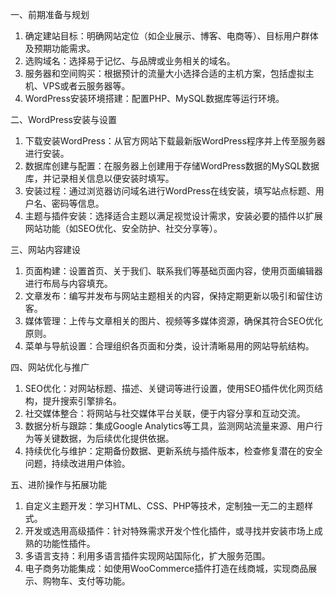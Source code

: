 一、前期准备与规划
1. 确定建站目标：明确网站定位（如企业展示、博客、电商等）、目标用户群体及预期功能需求。
2. 选购域名：选择易于记忆、与品牌或业务相关的域名。
3. 服务器和空间购买：根据预计的流量大小选择合适的主机方案，包括虚拟主机、VPS或者云服务器等。
4. WordPress安装环境搭建：配置PHP、MySQL数据库等运行环境。

二、WordPress安装与设置
1. 下载安装WordPress：从官方网站下载最新版WordPress程序并上传至服务器进行安装。
2. 数据库创建与配置：在服务器上创建用于存储WordPress数据的MySQL数据库，并记录相关信息以便安装时填写。
3. 安装过程：通过浏览器访问域名进行WordPress在线安装，填写站点标题、用户名、密码等信息。
4. 主题与插件安装：选择适合主题以满足视觉设计需求，安装必要的插件以扩展网站功能（如SEO优化、安全防护、社交分享等）。

三、网站内容建设
1. 页面构建：设置首页、关于我们、联系我们等基础页面内容，使用页面编辑器进行布局与内容填充。
2. 文章发布：编写并发布与网站主题相关的内容，保持定期更新以吸引和留住访客。
3. 媒体管理：上传与文章相关的图片、视频等多媒体资源，确保其符合SEO优化原则。
4. 菜单与导航设置：合理组织各页面和分类，设计清晰易用的网站导航结构。

四、网站优化与推广
1. SEO优化：对网站标题、描述、关键词等进行设置，使用SEO插件优化网页结构，提升搜索引擎排名。
2. 社交媒体整合：将网站与社交媒体平台关联，便于内容分享和互动交流。
3. 数据分析与跟踪：集成Google Analytics等工具，监测网站流量来源、用户行为等关键数据，为后续优化提供依据。
4. 持续优化与维护：定期备份数据、更新系统与插件版本，检查修复潜在的安全问题，持续改进用户体验。

五、进阶操作与拓展功能
1. 自定义主题开发：学习HTML、CSS、PHP等技术，定制独一无二的主题样式。
2. 开发或选用高级插件：针对特殊需求开发个性化插件，或寻找并安装市场上成熟的功能性插件。
3. 多语言支持：利用多语言插件实现网站国际化，扩大服务范围。
4. 电子商务功能集成：如使用WooCommerce插件打造在线商城，实现商品展示、购物车、支付等功能。